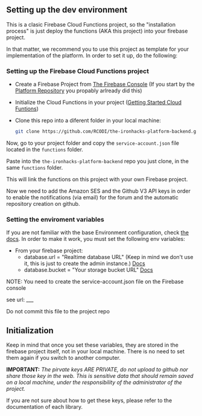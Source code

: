 
## Setting up the dev environment

This is a clasic Firebase Cloud Functions project, so the "installation process" is just deploy the functions (AKA this project) into your firebase project.

In that matter, we recommend you to use this project as template for your implementation of the platform. In order to set it up, do the following:

### Setting up the Firebase Cloud Functions project

+ Create a Firebase Project from [The Firebase Console](https://console.firebase.google.com) (If you start by the [Platform Repository](https://github.com/RCODI/the-ironhacks-platform) you propably arlready did this)
+ Initialize the Cloud Functions in your project ([Getting Started Cloud Funtions](https://firebase.google.com/docs/functions))
+ Clone this repo into a diferent folder in your local machine:

  ```bash
  git clone https://github.com/RCODI/the-ironhacks-platform-backend.git
  ```

Now, go to your project folder and copy the `service-account.json` file located in the `functions` folder.

Paste into the `the-ironhacks-platform-backend` repo you just clone, in the same `functions` folder.

This will link the functions on this project with your own Firebase project.

Now we need to add the Amazon SES and the Github V3 API keys in order to enable the notifications (via email) for the forum and the automatic repository creation on github.

### Setting the enviroment variables

If you are not familiar with the base Environment configuration, check [the docs](https://firebase.google.com/docs/functions/config-env).
In order to make it work, you must set the following env variables:

+ From your firebase project:
  + database.url = "Realtime database URL" (Keep in mind we don't use it, this is just to create the admin instance.) [Docs](https://firebase.google.com/docs/admin/setup)
  + database.bucket = "Your storage bucket URL" [Docs](https://firebase.google.com/docs/storage/web/start)


NOTE: You need to create the service-account.json file on the Firebase console

see url: ___

Do not commit this file to the project repo



## Initialization

Keep in mind that once you set these variables, they are stored in the firebase project itself, not in your local machine. There is no need to set them again if you switch to another computer.

**IMPORTANT:** *The pirvate keys ARE PRIVATE, do not upload to github nor share those key in the web. This is sensitive data that should remain saved on a local machine, under the responsibility of the administrator of the project.*

If you are not sure about how to get these keys, please refer to the documentation of each library.
